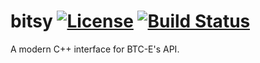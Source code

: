 # bitsy [![License](https://img.shields.io/badge/license-MIT-blue.svg?style=flat)](LICENSE) [![Build Status](https://travis-ci.org/skorezore/bitsy.svg?branch=master)](https://travis-ci.com/skorezore/bitsy)

A modern C++ interface for BTC-E's API.
